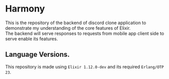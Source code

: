 # Harmony

This is the repository of the backend of discord clone application to demonstrate my understanding of the core features of Elixir.  
The backend will serve responses to requests from mobile app client side to serve enable its features.

## Language Versions.
This repository is made using `Elixir 1.12.0-dev` and its required `Erlang/OTP 23`.

